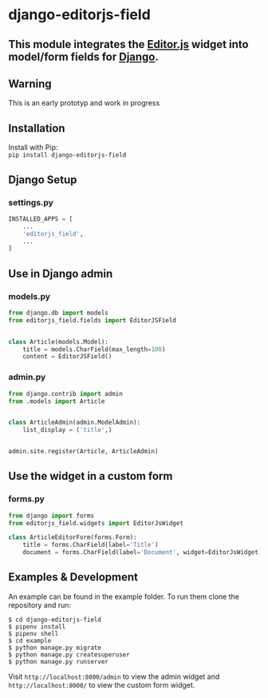 django-editorjs-field
===============

This module integrates the [Editor.js](https://github.com/codex-team/editor.js) widget into model/form fields for [Django](https://www.djangoproject.com).
-------------------------------------

## Warning

This is an early prototyp and work in progress

## Installation

Install with Pip:  
```pip install django-editorjs-field```

## Django Setup

### settings.py

```python
INSTALLED_APPS = [
    ...
    'editorjs_field',
    ...
]
```

## Use in Django admin

### models.py

```python
from django.db import models
from editorjs_field.fields import EditorJSField


class Article(models.Model):
    title = models.CharField(max_length=100)
    content = EditorJSField()
```

### admin.py

```python
from django.contrib import admin
from .models import Article


class ArticleAdmin(admin.ModelAdmin):
    list_display = ('title',)


admin.site.register(Article, ArticleAdmin)
```

## Use the widget in a custom form

### forms.py

```python
from django import forms
from editorjs_field.widgets import EditorJsWidget

class ArticleEditorForm(forms.Form):
    title = forms.CharField(label='Title')
    document = forms.CharField(label='Document', widget=EditorJsWidget)
````

## Examples & Development

An example can be found in the example folder. To run them clone the repository and run:

```shell
$ cd django-editorjs-field
$ pipenv install
$ pipenv shell
$ cd example
$ python manage.py migrate
$ python manage.py createsuperuser
$ python manage.py runserver
```

Visit ```http://localhost:8000/admin``` to view the admin widget and 
```http://localhost:8000/``` to view the custom form widget.